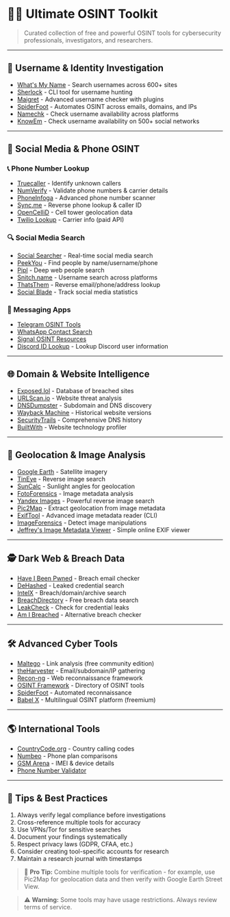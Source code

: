 # 🕵️‍♂️ Ultimate OSINT Toolkit

> Curated collection of free and powerful OSINT tools for cybersecurity professionals, investigators, and researchers.

---

## 🔎 **Username & Identity Investigation**
- [What's My Name](https://whatsmyname.app/) - Search usernames across 600+ sites
- [Sherlock](https://github.com/sherlock-project/sherlock) - CLI tool for username hunting
- [Maigret](https://github.com/soxoj/maigret) - Advanced username checker with plugins
- [SpiderFoot](https://www.spiderfoot.net/) - Automates OSINT across emails, domains, and IPs
- [Namechk](https://namechk.com/) - Check username availability across platforms
- [KnowEm](https://knowem.com/) - Check username availability on 500+ social networks

---

## 📱 **Social Media & Phone OSINT**

### 📞 Phone Number Lookup
- [Truecaller](https://www.truecaller.com/) - Identify unknown callers
- [NumVerify](https://numverify.com/) - Validate phone numbers & carrier details
- [PhoneInfoga](https://github.com/sundowndev/phoneinfoga) - Advanced phone number scanner
- [Sync.me](https://sync.me/) - Reverse phone lookup & caller ID
- [OpenCelliD](https://opencellid.org/) - Cell tower geolocation data
- [Twilio Lookup](https://www.twilio.com/lookup) - Carrier info (paid API)

### 🔍 Social Media Search
- [Social Searcher](https://www.social-searcher.com/) - Real-time social media search
- [PeekYou](https://www.peekyou.com/) - Find people by name/username/phone
- [Pipl](https://pipl.com/) - Deep web people search
- [Snitch.name](https://snitch.name/) - Username search across platforms
- [ThatsThem](https://thatsthem.com/) - Reverse email/phone/address lookup
- [Social Blade](https://socialblade.com/) - Track social media statistics

### 📲 Messaging Apps
- [Telegram OSINT Tools](https://github.com/cipher387/telegram-username-checker)
- [WhatsApp Contact Search](https://www.whatsapp.com/contact/number)
- [Signal OSINT Resources](https://github.com/sigalor/whatsapp-web-reveng)
- [Discord ID Lookup](https://discord.id/) - Lookup Discord user information

---

## 🌐 **Domain & Website Intelligence**
- [Exposed.lol](https://exposed.lol/) - Database of breached sites
- [URLScan.io](https://urlscan.io/) - Website threat analysis
- [DNSDumpster](https://dnsdumpster.com/) - Subdomain and DNS discovery
- [Wayback Machine](https://web.archive.org/) - Historical website versions
- [SecurityTrails](https://securitytrails.com/) - Comprehensive DNS history
- [BuiltWith](https://builtwith.com/) - Website technology profiler

---

## 📍 **Geolocation & Image Analysis**
- [Google Earth](https://earth.google.com/) - Satellite imagery
- [TinEye](https://tineye.com/) - Reverse image search
- [SunCalc](https://www.suncalc.org/) - Sunlight angles for geolocation
- [FotoForensics](https://fotoforensics.com/) - Image metadata analysis
- [Yandex Images](https://yandex.com/images/) - Powerful reverse image search
- [Pic2Map](https://www.pic2map.com/) - Extract geolocation from image metadata
- [ExifTool](https://exiftool.org/) - Advanced image metadata reader (CLI)
- [ImageForensics](https://imageforensic.org/) - Detect image manipulations
- [Jeffrey's Image Metadata Viewer](https://exif.regex.info/) - Simple online EXIF viewer

---

## 🕵️ **Dark Web & Breach Data**
- [Have I Been Pwned](https://haveibeenpwned.com/) - Breach email checker
- [DeHashed](https://www.dehashed.com/) - Leaked credential search
- [IntelX](https://intelx.io/) - Breach/domain/archive search
- [BreachDirectory](https://breachdirectory.org/) - Free breach data search
- [LeakCheck](https://leakcheck.io/) - Check for credential leaks
- [Am I Breached](https://www.amibreached.com/) - Alternative breach checker

---

## 🛠️ **Advanced Cyber Tools**
- [Maltego](https://www.maltego.com/) - Link analysis (free community edition)
- [theHarvester](https://github.com/laramies/theHarvester) - Email/subdomain/IP gathering
- [Recon-ng](https://github.com/lanmaster53/recon-ng) - Web reconnaissance framework
- [OSINT Framework](https://osintframework.com/) - Directory of OSINT tools
- [SpiderFoot](https://www.spiderfoot.net/) - Automated reconnaissance
- [Babel X](https://www.babelstreet.com/) - Multilingual OSINT platform (freemium)

---

## 🌎 **International Tools**
- [CountryCode.org](https://countrycode.org/) - Country calling codes
- [Numbeo](https://www.numbeo.com/) - Phone plan comparisons
- [GSM Arena](https://www.gsmarena.com/) - IMEI & device details
- [Phone Number Validator](https://www.textmagic.com/free-tools/phone-number-validator)

---

## 📌 **Tips & Best Practices**
1. Always verify legal compliance before investigations
2. Cross-reference multiple tools for accuracy
3. Use VPNs/Tor for sensitive searches
4. Document your findings systematically
5. Respect privacy laws (GDPR, CFAA, etc.)
6. Consider creating tool-specific accounts for research
7. Maintain a research journal with timestamps

> 🔄 **Pro Tip:** Combine multiple tools for verification - for example, use Pic2Map for geolocation data and then verify with Google Earth Street View.

> ⚠️ **Warning:** Some tools may have usage restrictions. Always review terms of service.
